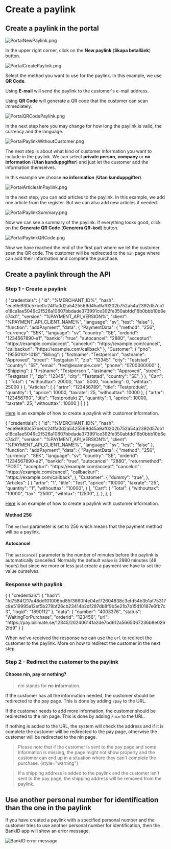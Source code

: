# Create a paylink

<include from="Snippets-PaylinkAPI.md" element-id="snippet-header" />

## Create a paylink in the portal
![PortalNewPaylink.png](PortalNewPaylink.png)

In the upper right corner, click on the **New paylink** (**Skapa betallänk**) button.

![PortalCreatePaylink.png](PortalCreatePaylink.png)

Select the method you want to use for the paylink. In this example, we use **QR Code**.

Using **E-mail** will send the paylink to the customer's e-mail address.

Using **QR Code** will generate a QR code that the customer can scan immediately.

![PortalQRCodePaylink.png](PortalQRCodePaylink.png)

In the next step here you may change for how long the paylink is valid, the currency and the language.

![PortalPaylinkWithoutCustomer.png](PortalPaylinkWithoutCustomer.png)

The next step is about what kind of customer information you want to include in the paylink. We can select **private person**, **company** or **no information** (**Utan kunduppgifter**) and just let the customer add the information themselves.

In this example we choose **no information** (**Utan kunduppgifter**).

![PortalArticlesInPaylink.png](PortalArticlesInPaylink.png)

In the next step, you can add articles to the paylink. In this example, we add one article from the register. But we can also add new articles if needed.

![PortalPaylinkSummary.png](PortalPaylinkSummary.png)

Now we can see a summary of the paylink. If everything looks good, click on the **Generate QR Code** (**Generera QR-kod**) button.

![PortalPaylinkQRCode.png](PortalPaylinkQRCode.png)

Now we have reached the end of the first part where we let the customer scan the QR code. The customer will be redirected to the `nin` page where can add their information and complete the purchase.


## Create a paylink through the API

### Step 1 - Create a paylink

<tabs>

<tab title="With customer information">
<code-block lang="json">
{
    "credentials": {
        "id": "%MERCHANT_ID%",
        "hash": "ece9e930c57be0c24ffa0d2a5425569d45a9af0202b752a54a2392d57cb1e18ca1ae5049c2f526a10607bbdade373991ce392fe350abfdd16b0bbb10b6ec74d1",
        "version": "%PAYMENT_API_VERSION%",
        "client": "%PAYMENT_API_CLIENT_NAME%",
        "language": "sv",
        "test": "false"
    },
    "function": "addPayment",
    "data": {
        "PaymentData": {
            "method": "256",
            "currency": "SEK",
            "language": "sv",
            "country": "SE",
            "orderid": "1234567890-a1",
            "bankid": "true",
            "autocancel": "2880",
            "accepturl": "https://example.com/accept",
            "cancelurl": "https://example.com/cancel",
            "callbackurl": "https://example.com/callback"
        },
        "Customer": {
            "pno": "19550101-1018",
            "Billing": {
                "firstname": "Testperson",
                "lastname": "Approved",
                "street": "Testgatan 1",
                "zip": "12345",
                "city": "Teststad",
                "country": "SE",
                "email": "test@example.com",
                "phone": "0700000000"
            },
            "Shipping": {
                "firstname": "Testperson ",
                "lastname": "Approved",
                "street": "Testgatan 1",
                "zip": "12345",
                "city": "Teststad",
                "country": "SE",
            }
        },
        "Cart": {
            "Total": {
                "withouttax": 20000,
                "tax": 5000,
                "rounding": 0,
                "withtax": 25000
            }
        },
        "Articles": [
            {
                "artnr": "123456789",
                "title": "Testprodukt",
                "quantity": 1,
                "aprice": 10000,
                "taxrate": 25,
                "withouttax": 10000
            },
            {
                "artnr": "123456790",
                "title": "Testprodukt 2",
                "quantity": 1,
                "aprice": 10000,
                "taxrate": 25,
                "withouttax": 10000
            }
        ]
    }
}
</code-block>

[Here](Create-paylink-with-all-information.md) is an example of how to create a paylink with customer information.

</tab>
<tab title="Without customer information">
<code-block lang="json">
{
    "credentials": {
        "id": "%MERCHANT_ID%",
        "hash": "ece9e930c57be0c24ffa0d2a5425569d45a9af0202b752a54a2392d57cb1e18ca1ae5049c2f526a10607bbdade373991ce392fe350abfdd16b0bbb10b6ec74d1",
        "version": "%PAYMENT_API_VERSION%",
        "client": "%PAYMENT_API_CLIENT_NAME%",
        "language": "sv",
        "test": "false"
    },
    "function": "addPayment",
    "data": {
        "PaymentData": {
            "method": "256",
            "currency": "SEK",
            "language": "sv",
            "country": "SE",
            "orderid": "1234567890-a2",
            "bankid": "true",
            "autocancel": "2880",
            "returnmethod": "POST",
            "accepturl": "https://example.com/accept",
            "cancelurl": "https://example.com/cancel",
            "callbackurl": "https://example.com/callback",
        },
        "Customer": {
            "dummy": "true",
        },
        "Articles": [
            {
                "artnr": "1",
                "title": "Test",
                "aprice": "10000",
                "taxrate": "25",
                "quantity": "1",
                "withouttax": "10000",
            }
        ],
        "Cart": {
            "Total": {
                "withouttax": "10000",
                "tax": "2500",
                "withtax": "12500",
            },
        },            
    },
}
</code-block>

[Here](Create-paylink-without-personal-information.md) is an example of how to create a paylink with customer information.

</tab>
</tabs>

#### Method 256

The `method` parameter is set to 256 which means that the payment method will ba a paylink.

#### Autocancel

The `autocancel` parameter is the number of minutes before the paylink is automatically cancelled. Normally the default value is 2880 minutes (48 hours) but since we more or less just create a payment we have to set the value ourselves.

### Response with paylink
<code-block lang="json">
{
   {
    "credentials": {
        "hash": "fd7584f217a48dd101006bd85f3660f4e04ef72604838c3efd54b3b1af75317c8e519995a12ef5b279bf26cb23414b2df287db8f9b5e21b7b15d10187e6fb7c3",
        "logid": "1890112"
    },
    "data": {
        "number": "4003376",
        "status": "WaitingForPurchase",
        "orderid": "123456",
        "url": "https://pay.billmate.se/12345/202406141a2de7bd612a5665067236b8e0262fd9"
    }
}
</code-block>

When we've received the response we can use the `url` to redirect the customer to the paylink. More on how to redirect the customer in the next step.

### Step 2 - Redirect the customer to the paylink

#### Choose nin, pay or nothing?

> nin stands for **n**o **in**formation.

If the customer has all the information needed, the customer should be redirected to the pay page. This is done by adding `/pay` to the URL.

If the customer needs to add more information, the customer should be redirected to the nin page. This is done by adding `/nin` to the URL.

If nothing is added to the URL, the system will check the address and if it is complete the customer will be redirected to the pay page, otherwise the customer will be redirected to the nin page.

> Please note that if the customer is sent to the pay page and some information is missing, the page might not show properly and the customer can end up in a situation where they can't complete the purchase.
> {style="warning"}

> If a shipping address is added to the paylink and the customer isn't sent to the pay page, the shipping address will be removed from the paylink.

## Use another personal number for identification than the one in the paylink

If you have created a paylink with a specified personal number and the customer tries to use another personal number for identification, then the BankID app will show an error message.

![BankID error message](BankIDCantUseForIdentification.png)